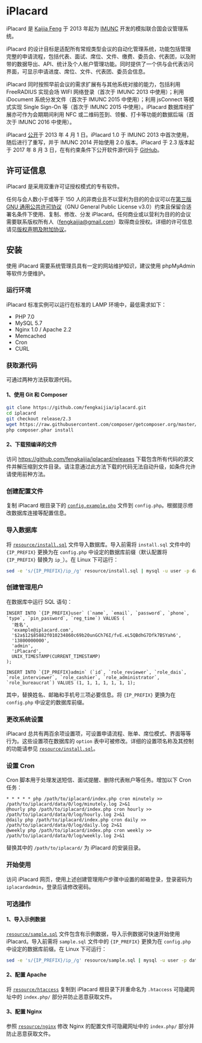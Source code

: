 # iPlacard

iPlacard 是 [Kaijia Feng](http://kaijia.me/) 于 2013 年起为 [IMUNC](http://imunc.com/) 开发的模拟联合国会议管理系统。

iPlacard 的设计目标是适配所有常规类型会议的自动化管理系统，功能包括管理完整的申请流程，包括代表、面试、席位、文件、缴费、委员会、代表团，以及附带的数据导出、API、统计及个人帐户管理功能。同时提供了一个供与会代表访问界面，可显示申请进度、席位、文件、代表团、委员会信息。

iPlacard 同时按照早前会议的需求扩展有与其他系统对接的能力，包括利用 FreeRADIUS 实现会场 WIFI 网络登录（首次于 IMUNC 2013 中使用）；利用 iDocument 系统分发文件（首次于 IMUNC 2015 中使用）；利用 jsConnect 等模式实现 Single Sign-On 等（首次于 IMUNC 2015 中使用）。iPlacard 数据库经扩展亦可作为会期期间利用 NFC 或二维码签到、领餐、打卡等功能的数据后端（首次于 IMUNC 2016 中使用）。

iPlacard [公开](http://imunc.com/2013/04/announcing-iplacard/)于 2013 年 4 月 1 日。iPlacard 1.0 于 IMUNC 2013 中首次使用，随后进行了重写，并于 IMUNC 2014 开始使用 2.0 版本。iPlacard 于 2.3 版本起于 2017 年 8 月 3 日，在有约束条件下公开软件源代码于 [GitHub](https://github.com/fengkaijia/iplacard)。

## 许可证信息

iPlacard 是采用双重许可证授权模式的专有软件。

任何与会人数小于或等于 150 人的非商业且不以营利为目的的会议可以在[第三版 GNU 通用公共许可协议](https://www.gnu.org/licenses/gpl-3.0.en.html)（GNU General Public License v3.0）约束且保留合适署名条件下使用、复制、修改、分发 iPlacard。任何商业或以营利为目的的会议需要联系版权所有人（[fengkaijia@gmail.com](mailto:fengkaijia@gmail.com)）取得商业授权。详细的许可信息请见[版权声明及附加协议](LICENSE.txt)。

## 安装

使用 iPlacard 需要系统管理员具有一定的网站维护知识，建议使用 phpMyAdmin 等软件方便维护。

### 运行环境

iPlacard 标准实例可以运行在标准的 LAMP 环境中，最低需求如下：

* PHP 7.0
* MySQL 5.7
* Nginx 1.0 / Apache 2.2
* Memcached
* Cron
* CURL

### 获取源代码

可通过两种方法获取源代码。

#### 1、使用 Git 和 Composer

```bash
git clone https://github.com/fengkaijia/iplacard.git
cd iplacard
git checkout release/2.3
wget https://raw.githubusercontent.com/composer/getcomposer.org/master/web/installer -O - -q | php -- --quiet
php composer.phar install
```

#### 2、下载预编译的文件

访问 <https://github.com/fengkaijia/iplacard/releases> 下载包含所有代码的源文件并解压缩到文件目录。请注意通过此方法下载的代码无法自动升级，如条件允许请使用前种方法。

### 创建配置文件

复制 iPlacard 根目录下的 [`config.example.php`](config.example.php) 文件到 `config.php`。根据提示修改数据库连接等配置信息。

### 导入数据库

将 [`resource/install.sql`](resource/install.sql) 文件导入数据库。导入前需将 `install.sql` 文件中的 `{IP_PREFIX}` 更换为在 `config.php` 中设定的数据库前缀（默认配置将 `{IP_PREFIX}` 替换为 `ip_`）。在 Linux 下可运行：

```bash
sed -e 's/{IP_PREFIX}/ip_/g' resource/install.sql | mysql -u user -p database
```

### 创建管理用户

在数据库中运行 SQL 语句：

```mysql
INSERT INTO `{IP_PREFIX}user` (`name`, `email`, `password`, `phone`, `type`, `pin_password`, `reg_time`) VALUES (
  '姓名', 
  'example@iplacard.com', 
  '$2a$12$85882f010234860c69b20unGCh76I/fvE.eL5QBdhG7Dfk7BSYah6', 
  '13800000000', 
  'admin', 
  'iPlacard', 
  UNIX_TIMESTAMP(CURRENT_TIMESTAMP)
);

INSERT INTO `{IP_PREFIX}admin` (`id`, `role_reviewer`, `role_dais`, `role_interviewer`, `role_cashier`, `role_administrator`, `role_bureaucrat`) VALUES (1, 1, 1, 1, 1, 1, 1);
```

其中，替换姓名、邮箱和手机号三项必要信息。将 `{IP_PREFIX}` 更换为在 `config.php` 中设定的数据库前缀。

### 更改系统设置

iPlacard 总共有两百余项设置项，可设置申请流程、账单、席位模式、界面等等行为。这些设置项在数据库的 `option` 表中可被修改。详细的设置项名称及其控制的功能请参见 [`resource/install.sql`](resource/install.sql)。

### 设置 Cron

Cron 脚本用于处理发送短信、面试提醒、删除代表帐户等任务。增加以下 Cron 任务：

```
* * * * * php /path/to/iplacard/index.php cron minutely >> /path/to/iplacard/data/0/log/minutely.log 2>&1
@hourly php /path/to/iplacard/index.php cron hourly >> /path/to/iplacard/data/0/log/hourly.log 2>&1
@daily php /path/to/iplacard/index.php cron daily >> /path/to/iplacard/data/0/log/daily.log 2>&1
@weekly php /path/to/iplacard/index.php cron weekly >> /path/to/iplacard/data/0/log/weekly.log 2>&1
```

替换其中的 `/path/to/iplacard/` 为 iPlacard 的安装目录。

### 开始使用

访问 iPlacard 网页，使用上述创建管理用户步骤中设置的邮箱登录，登录密码为 `iplacardadmin`，登录后请修改密码。

### 可选操作

#### 1、导入示例数据

[`resource/sample.sql`](resource/sample.sql) 文件包含有示例数据，导入示例数据可快速开始使用 iPlacard。导入前需将 `sample.sql` 文件中的 `{IP_PREFIX}` 更换为在 `config.php` 中设定的数据库前缀。在 Linux 下可运行：

```bash
sed -e 's/{IP_PREFIX}/ip_/g' resource/sample.sql | mysql -u user -p database
```

#### 2、配置 Apache

将 [`resource/htaccess`](resource/htaccess) 复制到 iPlacard 根目录下并重命名为 `.htaccess` 可隐藏网址中的 `index.php/` 部分并防止恶意获取文件。

#### 3、配置 Nginx

参照 [`resource/nginx`](resource/nginx) 修改 Nginx 的配置文件可隐藏网址中的 `index.php/` 部分并防止恶意获取文件。